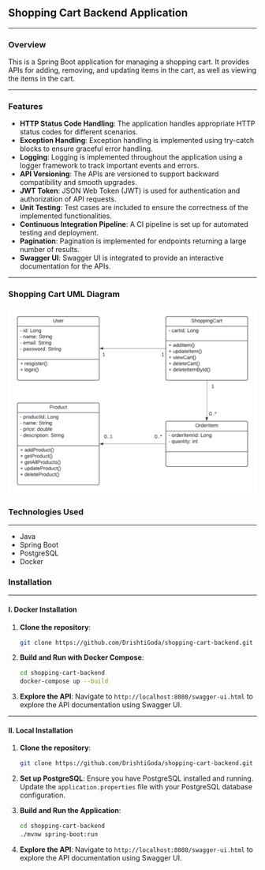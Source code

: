 ## Shopping Cart Backend Application

<hr>

### Overview
This is a Spring Boot application for managing a shopping cart. It provides APIs for adding, removing, and updating items in the cart, as well as viewing the items in the cart.

<hr>

### Features

- **HTTP Status Code Handling**: The application handles appropriate HTTP status codes for different scenarios.
- **Exception Handling**: Exception handling is implemented using try-catch blocks to ensure graceful error handling.
- **Logging**: Logging is implemented throughout the application using a logger framework to track important events and errors.
- **API Versioning**: The APIs are versioned to support backward compatibility and smooth upgrades.
- **JWT Token**: JSON Web Token (JWT) is used for authentication and authorization of API requests.
- **Unit Testing**: Test cases are included to ensure the correctness of the implemented functionalities.
- **Continuous Integration Pipeline**: A CI pipeline is set up for automated testing and deployment.
- **Pagination**: Pagination is implemented for endpoints returning a large number of results.
- **Swagger UI**: Swagger UI is integrated to provide an interactive documentation for the APIs.

<hr>

### Shopping Cart UML Diagram
![Shopping Cart.png](src%2Fmain%2Fresources%2Fstatic%2FShopping%20Cart.png)

### Technologies Used
<hr>

- Java 
- Spring Boot
- PostgreSQL
- Docker 

### Installation
<hr>

#### I. Docker Installation

1. **Clone the repository**:
    ```bash
    git clone https://github.com/DrishtiGoda/shopping-cart-backend.git
    ```

2. **Build and Run with Docker Compose**:
    ```bash
    cd shopping-cart-backend
    docker-compose up --build
    ```

3. **Explore the API**: Navigate to `http://localhost:8080/swagger-ui.html` to explore the API documentation using Swagger UI.

<hr>

####  II. Local Installation

1. **Clone the repository**:
    ```bash
    git clone https://github.com/DrishtiGoda/shopping-cart-backend.git
    ```

2. **Set up PostgreSQL**: Ensure you have PostgreSQL installed and running. Update the `application.properties` file with your PostgreSQL database configuration.


3. **Build and Run the Application**:
    ```bash
    cd shopping-cart-backend
    ./mvnw spring-boot:run
    ```

4. **Explore the API**: Navigate to `http://localhost:8080/swagger-ui.html` to explore the API documentation using Swagger UI.